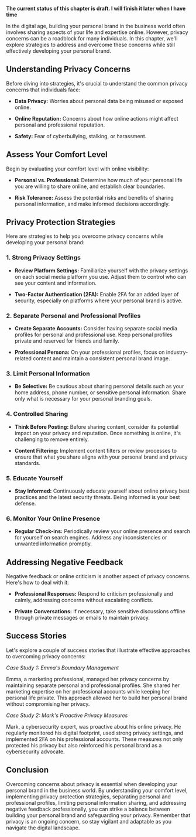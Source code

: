 **The current status of this chapter is draft. I will finish it later when I have time**

In the digital age, building your personal brand in the business world often involves sharing aspects of your life and expertise online. However, privacy concerns can be a roadblock for many individuals. In this chapter, we'll explore strategies to address and overcome these concerns while still effectively developing your personal brand.

Understanding Privacy Concerns
------------------------------

Before diving into strategies, it's crucial to understand the common privacy concerns that individuals face:

* **Data Privacy:** Worries about personal data being misused or exposed online.

* **Online Reputation:** Concerns about how online actions might affect personal and professional reputation.

* **Safety:** Fear of cyberbullying, stalking, or harassment.

Assess Your Comfort Level
-------------------------

Begin by evaluating your comfort level with online visibility:

* **Personal vs. Professional:** Determine how much of your personal life you are willing to share online, and establish clear boundaries.

* **Risk Tolerance:** Assess the potential risks and benefits of sharing personal information, and make informed decisions accordingly.

Privacy Protection Strategies
-----------------------------

Here are strategies to help you overcome privacy concerns while developing your personal brand:

### 1. Strong Privacy Settings

* **Review Platform Settings:** Familiarize yourself with the privacy settings on each social media platform you use. Adjust them to control who can see your content and information.

* **Two-Factor Authentication (2FA):** Enable 2FA for an added layer of security, especially on platforms where your personal brand is active.

### 2. Separate Personal and Professional Profiles

* **Create Separate Accounts:** Consider having separate social media profiles for personal and professional use. Keep personal profiles private and reserved for friends and family.

* **Professional Persona:** On your professional profiles, focus on industry-related content and maintain a consistent personal brand image.

### 3. Limit Personal Information

* **Be Selective:** Be cautious about sharing personal details such as your home address, phone number, or sensitive personal information. Share only what is necessary for your personal branding goals.

### 4. Controlled Sharing

* **Think Before Posting:** Before sharing content, consider its potential impact on your privacy and reputation. Once something is online, it's challenging to remove entirely.

* **Content Filtering:** Implement content filters or review processes to ensure that what you share aligns with your personal brand and privacy standards.

### 5. Educate Yourself

* **Stay Informed:** Continuously educate yourself about online privacy best practices and the latest security threats. Being informed is your best defense.

### 6. Monitor Your Online Presence

* **Regular Check-ins:** Periodically review your online presence and search for yourself on search engines. Address any inconsistencies or unwanted information promptly.

Addressing Negative Feedback
----------------------------

Negative feedback or online criticism is another aspect of privacy concerns. Here's how to deal with it:

* **Professional Responses:** Respond to criticism professionally and calmly, addressing concerns without escalating conflicts.

* **Private Conversations:** If necessary, take sensitive discussions offline through private messages or emails to maintain privacy.

Success Stories
---------------

Let's explore a couple of success stories that illustrate effective approaches to overcoming privacy concerns:

*Case Study 1: Emma's Boundary Management*

Emma, a marketing professional, managed her privacy concerns by maintaining separate personal and professional profiles. She shared her marketing expertise on her professional accounts while keeping her personal life private. This approach allowed her to build her personal brand without compromising her privacy.

*Case Study 2: Mark's Proactive Privacy Measures*

Mark, a cybersecurity expert, was proactive about his online privacy. He regularly monitored his digital footprint, used strong privacy settings, and implemented 2FA on his professional accounts. These measures not only protected his privacy but also reinforced his personal brand as a cybersecurity advocate.

Conclusion
----------

Overcoming concerns about privacy is essential when developing your personal brand in the business world. By understanding your comfort level, implementing privacy protection strategies, separating personal and professional profiles, limiting personal information sharing, and addressing negative feedback professionally, you can strike a balance between building your personal brand and safeguarding your privacy. Remember that privacy is an ongoing concern, so stay vigilant and adaptable as you navigate the digital landscape.
